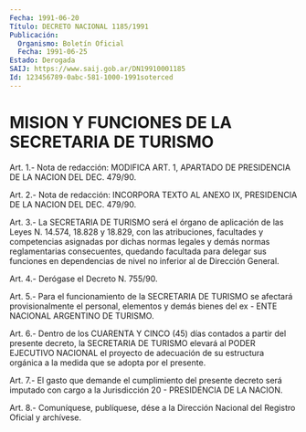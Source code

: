 ```yaml
---
Fecha: 1991-06-20
Título: DECRETO NACIONAL 1185/1991
Publicación:
  Organismo: Boletín Oficial
  Fecha: 1991-06-25
Estado: Derogada
SAIJ: https://www.saij.gob.ar/DN19910001185
Id: 123456789-0abc-581-1000-1991soterced
---
```

# MISION Y FUNCIONES DE LA SECRETARIA DE TURISMO

<a id="1"></a>
Art.  1.-  Nota  de  redacción:  MODIFICA ART. 1, APARTADO DE PRESIDENCIA DE LA NACION DEL DEC. 479/90.

<a id="2"></a>
Art.  2.-  Nota  de  redacción:  INCORPORA TEXTO AL ANEXO IX, PRESIDENCIA DE LA NACION DEL DEC. 479/90.

<a id="3"></a>
Art. 3.- La SECRETARIA DE TURISMO será el órgano de aplicación de las  Leyes  N.  14.574,  18.828  y 18.829, con las atribuciones, facultades y competencias asignadas por  dichas  normas  legales  y demás  normas  reglamentarias consecuentes, quedando facultada para delegar sus funciones  en  dependencias  de nivel no inferior al de Dirección General.

<a id="4"></a>
Art. 4.- Derógase el Decreto N. 755/90.

<a id="5"></a>
Art. 5.- Para el funcionamiento de la SECRETARIA DE TURISMO se afectará  provisionalmente  el  personal,  elementos y demás bienes del ex - ENTE NACIONAL ARGENTINO DE TURISMO.

<a id="6"></a>
Art.  6.-  Dentro de los CUARENTA Y CINCO (45) días contados a partir del presente  decreto,  la  SECRETARIA DE TURISMO elevará al PODER  EJECUTIVO  NACIONAL  el  proyecto    de   adecuación  de  su estructura  orgánica  a  la medida que se adopta por  el  presente.

<a id="7"></a>
Art.  7.-  El  gasto  que demande el cumplimiento del presente decreto será imputado con cargo  a la Jurisdicción 20 - PRESIDENCIA DE LA NACION.

<a id="8"></a>
Art. 8.- Comuníquese, publíquese, dése a la Dirección Nacional del Registro Oficial y archívese.